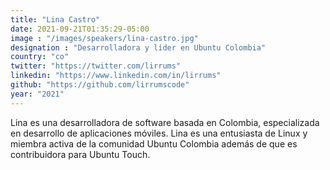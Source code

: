 ```yaml
---
title: "Lina Castro"
date: 2021-09-21T01:35:29-05:00
image : "/images/speakers/lina-castro.jpg"
designation : "Desarrolladora y líder en Ubuntu Colombia"
country: "co"
twitter: "https://twitter.com/lirrums"
linkedin: "https://www.linkedin.com/in/lirrums"
github: "https://github.com/lirrumscode"
year: "2021"
---
```


Lina es una desarrolladora de software basada en Colombia, especializada en desarrollo de aplicaciones móviles. Lina es una entusiasta de Linux y miembra activa de la comunidad Ubuntu Colombia además de que es contribuidora para Ubuntu Touch. 
